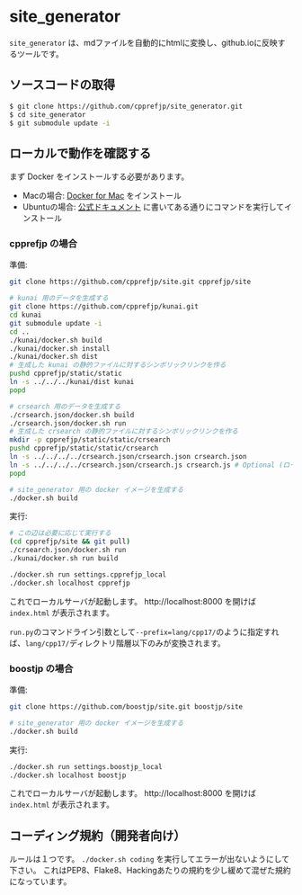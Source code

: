 site_generator
==============

`site_generator` は、mdファイルを自動的にhtmlに変換し、github.ioに反映するツールです。

## ソースコードの取得

```bash
$ git clone https://github.com/cpprefjp/site_generator.git
$ cd site_generator
$ git submodule update -i
```

## ローカルで動作を確認する

まず Docker をインストールする必要があります。

- Macの場合: [Docker for Mac](https://www.docker.com/docker-mac) をインストール
- Ubuntuの場合: [公式ドキュメント](https://docs.docker.com/engine/installation/linux/docker-ce/ubuntu/) に書いてある通りにコマンドを実行してインストール

### cpprefjp の場合

準備:

```bash
git clone https://github.com/cpprefjp/site.git cpprefjp/site

# kunai 用のデータを生成する
git clone https://github.com/cpprefjp/kunai.git
cd kunai
git submodule update -i
cd ..
./kunai/docker.sh build
./kunai/docker.sh install
./kunai/docker.sh dist
# 生成した kunai の静的ファイルに対するシンボリックリンクを作る
pushd cpprefjp/static/static
ln -s ../../../kunai/dist kunai
popd

# crsearch 用のデータを生成する
./crsearch.json/docker.sh build
./crsearch.json/docker.sh run
# 生成した crsearch の静的ファイルに対するシンボリックリンクを作る
mkdir -p cpprefjp/static/static/crsearch
pushd cpprefjp/static/static/crsearch
ln -s ../../../../crsearch.json/crsearch.json crsearch.json
ln -s ../../../../crsearch.json/crsearch.js crsearch.js # Optional (ローカル file:///... で閲覧する場合に必要)
popd

# site_generator 用の docker イメージを生成する
./docker.sh build
```

実行:

```bash
# この辺は必要に応じて実行する
(cd cpprefjp/site && git pull)
./crsearch.json/docker.sh run
./kunai/docker.sh run build

./docker.sh run settings.cpprefjp_local
./docker.sh localhost cpprefjp
```

これでローカルサーバが起動します。
http://localhost:8000 を開けば `index.html` が表示されます。

`run.py`のコマンドライン引数として`--prefix=lang/cpp17/`のように指定すれば、`lang/cpp17/`ディレクトリ階層以下のみが変換されます。

### boostjp の場合

準備:

```bash
git clone https://github.com/boostjp/site.git boostjp/site

# site_generator 用の docker イメージを生成する
./docker.sh build
```

実行:

```bash
./docker.sh run settings.boostjp_local
./docker.sh localhost boostjp
```

これでローカルサーバが起動します。
http://localhost:8000 を開けば `index.html` が表示されます。

## コーディング規約（開発者向け）

ルールは１つです。
`./docker.sh coding` を実行してエラーが出ないようにして下さい。
これはPEP8、Flake8、Hackingあたりの規約を少し緩めて混ぜた規約になっています。
